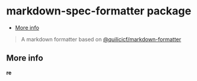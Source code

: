 # markdown-spec-formatter package

<!-- TOC START min:2 max:4 -->

* [More info](#more-info)

<!-- TOC END -->

> A markdown formatter based on [@quilicicf/markdown-formatter](https://github.com/quilicicf/markdown-formatter)

## More info

__re__

